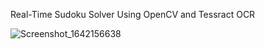 Real-Time Sudoku Solver Using OpenCV and Tessract OCR


![Screenshot_1642156638](https://user-images.githubusercontent.com/91409344/179345422-8cbe003c-7d40-464a-9ed0-4d2e0c2441eb.png)
